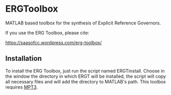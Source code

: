 # ERGToolbox
MATLAB based toolbox for the synthesis of Explicit Reference Governors.

If you use the ERG Toolbox, please cite:

https://saasofcc.wordpress.com/erg-toolbox/

## Installation
To install the ERG Toolbox, just run the script named ERGTinstall. Choose in the window the directory in which ERGT will be installed, the script will copy all necessary files and will add the directory to MATLAB's path. This toolbox requires [MPT3](http://people.ee.ethz.ch/~mpt/3/).

